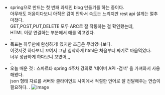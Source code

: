 - spring으로 만드는 첫 번째 과제인 blog 만들기를 하는 중이다.  
  아무래도 처음이다보니 아직은 감이 안와서 속도는 느리지만 rest api 설계는 얼추 마쳤다.   
  GET,POST,PUT,DELETE 모두 ARC로 잘 작동하는 걸 확인했는데,  
  HTML 이랑 연결하는 부분에서 애를 먹고있다.  
  .  
- 목표는 하루만에 완성하기! 였지만 조금은 무리였나보다.  
  이것저것 하다보니 꼬여서 그냥 침착하게 html은 처음부터 짜기로 마음먹었다.   
  너무 성급하게 하다보니 꼬였어,,,  
.  
- 오늘 배운 것 : 스파르타 spring 4주차 강의로 '네이버 API -검색' 을 가져와서 사용해봤다.  
  json 형태 자료를 서버와 클라이언트 사이에서 적절한 언어로 잘 전달해주는 연습이 필요하다.
. 
![image](https://user-images.githubusercontent.com/80080041/123661130-45443700-d86f-11eb-9bb8-20a0dfabeed3.png)
